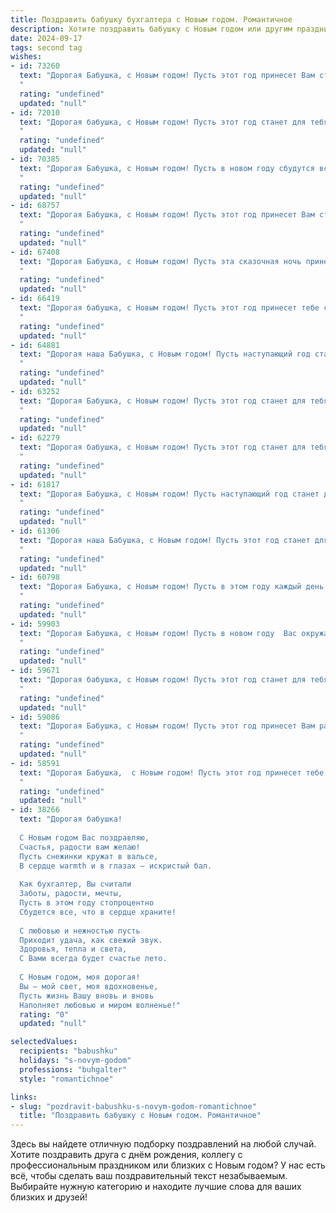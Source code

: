 ```yaml
---
title: Поздравить бабушку бухгалтера с Новым годом. Романтичное
description: Хотите поздравить бабушку с Новым годом или другим праздником? Наш ИИ создаст незабываемое поздравление, а вы обязательно выделитесь среди других.  
date: 2024-09-17
tags: second tag
wishes:
- id: 73260
  text: "Дорогая Бабушка, с Новым годом! Пусть этот год принесет Вам столько же радости и тепла, сколько Вы дарите всем своим близким. Пусть каждая строчка в Вашем бухгалтерском отчете будет свидетельством процветания и благополучия, а каждая минута жизни будет наполнена любовью и счастьем. С Новым годом!
  "
  rating: "undefined"
  updated: "null"
- id: 72010
  text: "Дорогая бабушка, с Новым годом! Пусть этот год станет для тебя полон радости, тепла и любви, как зимняя сказка, укутанная снежным покрывалом. Пусть ваши цифры и балансы складываются только в вашу пользу, а здоровье и хорошее настроение будут всегда в плюсе.
  "
  rating: "undefined"
  updated: "null"
- id: 70385
  text: "Дорогая Бабушка, с Новым годом! Пусть в новом году сбудутся все Ваши мечты, как будто Ваши золотые руки сотворили волшебство. Пусть тепло Вашей души согревает Вас и близких, а жизненная сила не угасает, подобно  пламени свечи на праздничном столе. Здоровья Вам, радости, благополучия и неиссякаемого оптимизма, как у настоящего бухгалтера, который всегда держит все под контролем, но при этом умеет радоваться жизни!
  "
  rating: "undefined"
  updated: "null"
- id: 68757
  text: "Дорогая Бабушка, с Новым годом! Пусть этот год принесет Вам столько же тепла и уюта, сколько Вы дарите нам своим добрым сердцем. Пусть каждый день будет наполнен радостью, а в душе всегда царит покой и гармония. Спасибо Вам за все!
  "
  rating: "undefined"
  updated: "null"
- id: 67408
  text: "Дорогая Бабушка, с Новым годом! Пусть эта сказочная ночь принесет тебе столько же тепла и радости, сколько ты вложила в свою профессию бухгалтера на протяжении всей жизни. Пусть в новом году тебя ждет финансовое благополучие, а в душе - вечный огонь любви и ярких впечатлений. Счастливого Нового года!
  "
  rating: "undefined"
  updated: "null"
- id: 66419
  text: "Дорогая бабушка, с Новым годом! Пусть этот год принесет тебе столько же тепла и уюта, сколько ты дарила нам всю свою жизнь. Спасибо за твою мудрость и заботу, за твою золотую душу. Пусть твоя бухгалтерская работа всегда приносит тебе радость и удовлетворение! Желаю тебе здоровья, счастья и всего самого доброго в новом году!
  "
  rating: "undefined"
  updated: "null"
- id: 64881
  text: "Дорогая наша Бабушка, с Новым годом! Пусть наступающий год станет для тебя таким же уютным и стабильным, как твои точные балансы и отчеты. Пусть в твоей жизни, как и в твоих расчетах, царят гармония и порядок, а любовь близких будет твоим самым ценным активом.
  "
  rating: "undefined"
  updated: "null"
- id: 63252
  text: "Дорогая Бабушка, с Новым годом! Пусть этот год станет для тебя светлым и радостным, словно рождественская звезда! Пусть каждый день будет наполнен теплом, любовью и, конечно же, финансовым благополучием, которое ты так умело строишь год за годом!
  "
  rating: "undefined"
  updated: "null"
- id: 62279
  text: "Дорогая бабушка, с Новым годом! Пусть этот год станет для тебя таким же светлым и тёплым, как твои заботливые руки, которыми ты ведёшь свои строгие бухгалтерские записи. Желаю тебе крепкого здоровья, радости, любви и исполнения самых сокровенных желаний!
  "
  rating: "undefined"
  updated: "null"
- id: 61817
  text: "Дорогая Бабушка, с Новым годом! Пусть наступающий год станет для тебя таким же теплым и уютным, как твоя душа, и таким же прекрасным, как твои руки, которые создали столько замечательного. Пусть в нем будет много приятных моментов, радости, здоровья и, конечно же, финансового благополучия - ведь ты, наш бухгалтер- волшебник, всегда умела все подсчитать и сделать так, чтобы все было в порядке. Счастья тебе, Бабушка!
  "
  rating: "undefined"
  updated: "null"
- id: 61306
  text: "Дорогая наша Бабушка, с Новым годом! Пусть этот год станет для Вас годом новых надежд, ярких моментов и нежной любви, как та, что Вы дарите нам каждый день. Пусть Ваш талант бухгалтера, точность и расчет, проявятся в гармоничном балансе счастья и благополучия в Вашей жизни.
  "
  rating: "undefined"
  updated: "null"
- id: 60798
  text: "Дорогая Бабушка, с Новым годом! Пусть в этом году каждый день будет наполнен сиянием снежинок, волшебством фейерверков и теплом семейного очага. Пусть твое сердце, прошедшее столько финансовых бурь, как опытный бухгалтер, обретет спокойствие и радость.  Счастья тебе, любви, здоровья и благополучия!
  "
  rating: "undefined"
  updated: "null"
- id: 59903
  text: "Дорогая Бабушка, с Новым годом! Пусть в новом году  Вас окружают любовь, тепло и забота, а  каждый день будет полон радости и светлых эмоций! Пусть Ваша душа всегда сияет добротой и оптимизмом, а сердце бьется в такт успехов и процветания! Желаю Вам крепкого здоровья,  мирного неба над головой и, конечно же,  счастья, которое не знает границ!  Пусть наступающий год будет для Вас  истинным  триумфом  жизни, наполненным  яркими красками, незабываемыми моментами и  искренними  радостями!
  "
  rating: "undefined"
  updated: "null"
- id: 59671
  text: "Дорогая бабушка, с Новым годом! Пусть этот год станет для тебя годом радости, любви и финансового благополучия, ведь ты, наш замечательный бухгалтер, всегда умеешь все посчитать и сделать так, чтобы все было в порядке.  Желаю тебе  крепкого здоровья, душевного тепла и чтобы каждый день был наполнен счастьем и волшебством!
  "
  rating: "undefined"
  updated: "null"
- id: 59086
  text: "Дорогая Бабушка, с Новым годом! Пусть этот год принесет Вам радость и свет, а в Вашей жизни расцветет миллион прекрасных мгновений, словно яркие звезды на зимнем небе. Пусть каждый день будет полон любви, тепла и уюта, а Ваше сердце всегда будет согрето заботой и вниманием близких. Пусть цифры в Вашей бухгалтерии всегда складываются удачно, а каждый день будет по-настоящему праздничным!
  "
  rating: "undefined"
  updated: "null"
- id: 58591
  text: "Дорогая Бабушка,  с Новым годом! Пусть этот год принесет тебе столько же тепла и радости, сколько ты даришь нам своей душой. Пусть цифры в твоей бухгалтерской тетради складываются удачно, а жизнь пишется только светлыми строчками. Здоровья, любви и всего самого наилучшего!
  "
  rating: "undefined"
  updated: "null"
- id: 38266
  text: "Дорогая бабушка!
  
  С Новым годом Вас поздравляю,
  Счастья, радости вам желаю!
  Пусть снежинки кружат в вальсе,
  В сердце warmth и в глазах — искристый бал.
  
  Как бухгалтер, Вы считали
  Заботы, радости, мечты,
  Пусть в этом году стопроцентно
  Сбудется все, что в сердце храните!
  
  С любовью и нежностью пусть
  Приходит удача, как свежий звук.
  Здоровья, тепла и света,
  С Вами всегда будет счастье лето.
  
  С Новым годом, моя дорогая!
  Вы — мой свет, моя вдохновенье,
  Пусть жизнь Вашу вновь и вновь
  Наполняет любовью и миром волненье!"
  rating: "0"
  updated: "null"

selectedValues:
  recipients: "babushku"
  holidays: "s-novym-godom"
  professions: "buhgalter"
  style: "romantichnoe"

links:
- slug: "pozdravit-babushku-s-novym-godom-romantichnoe"
  title: "Поздравить бабушку с Новым годом. Романтичное"
---
```


Здесь вы найдете отличную подборку поздравлений на любой случай. 
Хотите поздравить друга с днём рождения, коллегу с профессиональным праздником или близких с Новым годом? У нас есть всё, чтобы сделать ваш поздравительный текст незабываемым. Выбирайте нужную категорию и находите лучшие слова для ваших близких и друзей!
